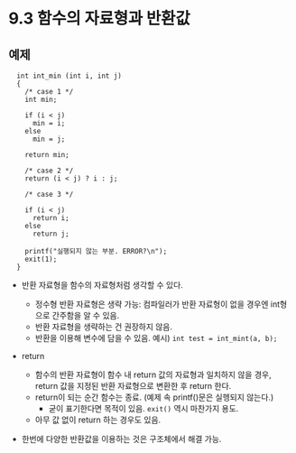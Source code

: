 # 9.3 함수의 자료형과 반환값

## 예제

      int int_min (int i, int j)
      {
        /* case 1 */
        int min;

        if (i < j)
          min = i;
        else
          min = j;

        return min;
          
        /* case 2 */
        return (i < j) ? i : j;

        /* case 3 */

        if (i < j)
          return i;
        else
          return j;

        printf("실행되지 않는 부분. ERROR?\n");
        exit(1);
      }


* 반환 자료형을 함수의 자료형처럼 생각할 수 있다.
  - 정수형 반환 자료형은 생략 가능: 컴파일러가 반환 자료형이 없을 경우엔 int형으로 간주함을 알 수 있음.
  - 반환 자료형을 생략하는 건 권장하지 않음.
  - 반환을 이용해 변수에 담을 수 있음. 예시) `int test = int_mint(a, b);`

* return
  - 함수의 반환 자료형이 함수 내 return 값의 자료형과 일치하지 않을 경우, return 값을 지정된 반환 자료형으로 변환한 후 return 한다.
  - return이 되는 순간 함수는 종료. (예제 속 printf()문은 실헹되지 않는다.)
    - 굳이 표기한다면 목적이 있음. `exit()` 역시 마찬가지 용도.
  - 아무 값 없이 return 하는 경우도 있음.
  
* 한번에 다양한 반환값을 이용하는 것은 구조체에서 해결 가능.

